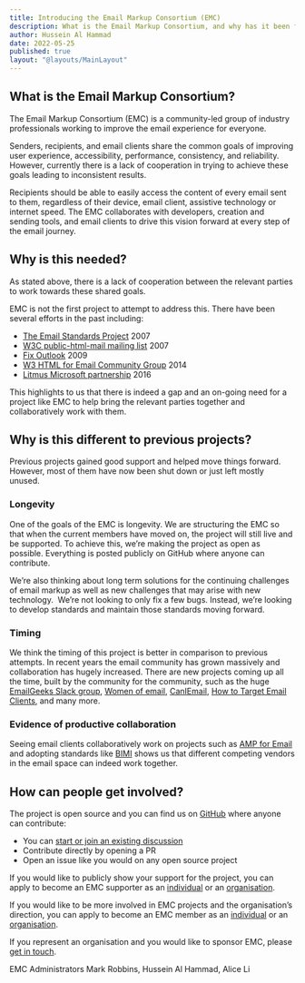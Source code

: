 ```yaml
---
title: Introducing the Email Markup Consortium (EMC)
description: What is the Email Markup Consortium, and why has it been founded
author: Hussein Al Hammad
date: 2022-05-25
published: true
layout: "@layouts/MainLayout"
---
```


## What is the Email Markup Consortium?
The Email Markup Consortium (EMC) is a community-led group of industry professionals working to improve the email experience for everyone.

Senders, recipients, and email clients share the common goals of improving user experience, accessibility, performance, consistency, and reliability. However, currently there is a lack of cooperation in trying to achieve these goals leading to inconsistent results. 

Recipients should be able to easily access the content of every email sent to them, regardless of their device, email client, assistive technology or internet speed. The EMC collaborates with developers, creation and sending tools, and email clients to drive this vision forward at every step of the email journey.

## Why is this needed?
As stated above, there is a lack of cooperation between the relevant parties to work towards these shared goals.

EMC is not the first project to attempt to address this. There have been several efforts in the past including:
- [The Email Standards Project](https://www.w3.org/2007/05/html-mail/html-email-standards) 2007
- [W3C public-html-mail mailing list](https://lists.w3.org/Archives/Public/public-html-mail/2007Feb/) 2007
- [Fix Outlook](https://web.archive.org/web/2014*/Fixoutlook.org)  2009
- [W3 HTML for Email Community Group](https://www.w3.org/community/htmail/) 2014
- [Litmus Microsoft partnership](https://www.litmus.com/blog/litmus-microsoft-partnership-update-2017/) 2016

This highlights to us that there is indeed a gap and an on-going need for a project like EMC to help bring the relevant parties together and collaboratively work with them.

## Why is this different to previous projects?
Previous projects gained good support and helped move things forward. However, most of them have now been shut down or just left mostly unused.   

### Longevity
One of the goals of the EMC is longevity. We are structuring the EMC so that when the current members have moved on, the project will still live and be supported. To achieve this, we’re making the project as open as possible. Everything is posted publicly on GitHub where anyone can contribute.

We’re also thinking about long term solutions for the continuing challenges of email markup as well as new challenges that may arise with new technology.  We’re not looking to only fix a few bugs. Instead, we’re looking to develop standards and maintain those standards moving forward.

### Timing
We think the timing of this project is better in comparison to previous attempts. In recent years the email community has grown massively and collaboration has hugely increased. There are new projects coming up all the time, built by the community for the community, such as the huge [EmailGeeks Slack group](https://email.geeks.chat/), [Women of email](https://womenofemail.org/), [CanIEmail](https://www.caniemail.com/), [How to Target Email Clients](https://howtotarget.email/), and many more. 

### Evidence of productive collaboration
Seeing email clients collaboratively work on projects such as [AMP for Email](https://amp.dev/about/email/) and adopting standards like [BIMI](https://bimigroup.org/) shows us that different competing vendors in the email space can indeed work together.

## How can people get involved?
The project is open source and you can find us on [GitHub](https://github.com/email-markup-consortium) where anyone can contribute:

- You can [start or join an existing discussion](https://github.com/email-markup-consortium/email-markup-consortium/discussions)
- Contribute directly by opening a PR
- Open an issue like you would on any open source project

If you would like to publicly show your support for the project, you can apply to become an EMC supporter as an [individual](https://forms.gle/XVdT3JGUbLZQEHXu6) or an [organisation](https://forms.gle/yifokDd3rfdFRG7i8).

If you would like to be more involved in EMC projects and the organisation’s direction, you can apply to become an EMC member as an [individual](https://forms.gle/XVdT3JGUbLZQEHXu6) or an [organisation](https://forms.gle/yifokDd3rfdFRG7i8).

If you represent an organisation and you would like to sponsor EMC, please [get in touch](https://forms.gle/yifokDd3rfdFRG7i8).


EMC Administrators
Mark Robbins, Hussein Al Hammad, Alice Li